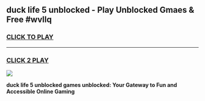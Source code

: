 
## duck life 5 unblocked - Play Unblocked Gmaes & Free #wvllq
<h3>
<a href="https://news.freeplayer.one?title=duck_life_5_unblocked&ref=24F">CLICK TO PLAY</a></h3>
<hr>

<h3>
<a href="https://news.freeplayer.one?title=duck_life_5_unblocked&ref=24F">CLICK 2 PLAY</a>
  
</h3>

<a href="https://news.freeplayer.one?title=duck_life_5_unblocked&ref=24F/"><img src="https://clearcache.store/games.png"></a>


**duck life 5 unblocked games unblocked: Your Gateway to Fun and Accessible Online Gaming**
